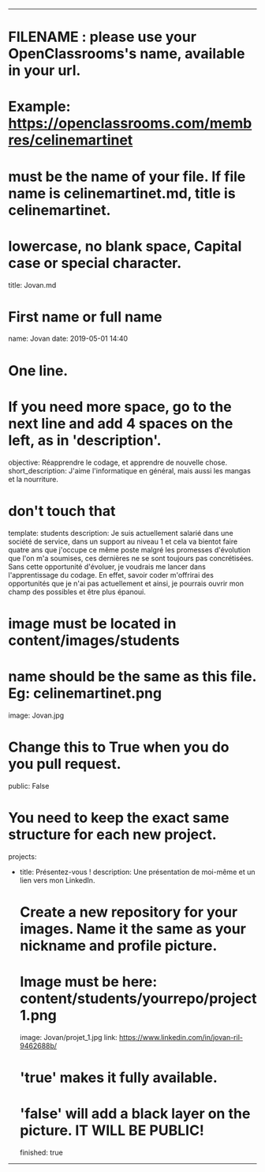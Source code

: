 ---

# FILENAME : please use your OpenClassrooms's name, available in your url.
# Example: https://openclassrooms.com/membres/celinemartinet
# must be the name of your file. If file name is celinemartinet.md, title is celinemartinet.
# lowercase, no blank space, Capital case or special character.
title: Jovan.md

# First name or full name
name: Jovan
date: 2019-05-01 14:40

# One line.
# If you need more space, go to the next line and add 4 spaces on the left, as in 'description'.
objective: Réapprendre le codage, et apprendre de nouvelle chose.
short_description: J'aime l'informatique en général, mais aussi les mangas et la nourriture.

# don't touch that
template: students
description:
    Je suis actuellement salarié dans une société de service, dans un support au niveau 1
	et cela va bientot faire quatre ans que j'occupe ce même poste malgré les promesses d'évolution que l'on m'a soumises, 
	ces dernières ne se sont toujours pas concrétisées. Sans cette opportunité d'évoluer, je voudrais me lancer dans l'apprentissage
	du codage. En effet, savoir coder m'offrirai des opportunités que je n'ai pas actuellement et ainsi, je pourrais ouvrir mon champ
	des possibles et être plus épanoui.
	
# image must be located in content/images/students
# name should be the same as this file. Eg: celinemartinet.png
image: Jovan.jpg

# Change this to True when you do you pull request.
public: False

# You need to keep the exact same structure for each new project.
projects:
  - title: Présentez-vous !
    description: Une présentation de moi-même et un lien vers mon LinkedIn.
    # Create a new repository for your images. Name it the same as your nickname and profile picture.
    # Image must be here: content/students/yourrepo/project1.png
    image: Jovan/projet_1.jpg
    link: https://www.linkedin.com/in/jovan-ril-9462688b/
    # 'true' makes it fully available.
    # 'false' will add a black layer on the picture. IT WILL BE PUBLIC!
    finished: true

---